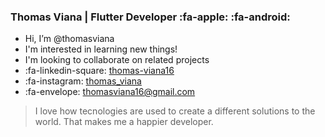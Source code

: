 ### Thomas Viana | **Flutter Developer**  :fa-apple: :fa-android:

- Hi, I’m @thomasviana
- I'm interested in learning new things!
- I'm looking to collaborate on related projects
- :fa-linkedin-square: [thomas-viana16](https://www.linkedin.com/in/thomas-viana-646230116/) 
- :fa-instagram:  [thomas_viana](https://www.instagram.com/thomas_viana/)
- :fa-envelope: thomasviana16@gmail.com

> I love how tecnologies are used to create a different solutions to the world. That makes me a happier developer.

<!---
thomasviana/thomasviana is a ✨ special ✨ repository because its `README.md` (this file) appears on your GitHub profile.
You can click the Preview link to take a look at your changes.
--->
